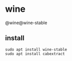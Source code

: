 # wine

@wine@wine-stable

## install

```text
sudo apt install wine-stable
sudo apt install cabextract
```

